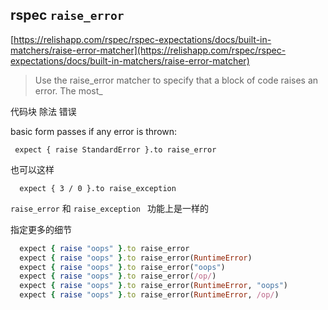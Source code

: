 ## rspec `raise_error`

[https://relishapp.com/rspec/rspec-expectations/docs/built-in-matchers/raise-error-matcher](https://relishapp.com/rspec/rspec-expectations/docs/built-in-matchers/raise-error-matcher)

> Use the raise_error matcher to specify that a block of code raises an error. The most_

代码块 除法 错误

basic form passes if any error is thrown:

` expect { raise StandardError }.to raise_error`

也可以这样

`  expect { 3 / 0 }.to raise_exception` 

`raise_error` 和 `raise_exception ` 功能上是一样的

指定更多的细节

```ruby
  expect { raise "oops" }.to raise_error
  expect { raise "oops" }.to raise_error(RuntimeError)
  expect { raise "oops" }.to raise_error("oops")
  expect { raise "oops" }.to raise_error(/op/)
  expect { raise "oops" }.to raise_error(RuntimeError, "oops")
  expect { raise "oops" }.to raise_error(RuntimeError, /op/)
```
